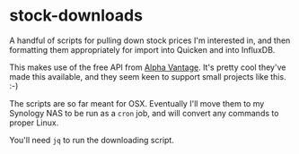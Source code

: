 # stock-downloads

A handful of scripts for pulling down stock prices I'm interested in,
 and then formatting them appropriately for import into Quicken and into
 InfluxDB.

This makes use of the free API from [Alpha Vantage](https://www.alphavantage.co).
 It's pretty cool they've made this available, and they seem keen to
 support small projects like this. :-)

The scripts are so far meant for OSX. Eventually I'll move them to my
 Synology NAS to be run as a `cron` job, and will convert any commands
 to proper Linux.

You'll need `jq` to run the downloading script.


